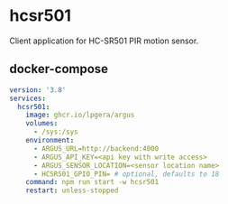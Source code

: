 # hcsr501

Client application for HC-SR501 PIR motion sensor.

## docker-compose

```yaml
version: '3.8'
services:
  hcsr501:
    image: ghcr.io/lpgera/argus
    volumes:
      - /sys:/sys
    environment:
      - ARGUS_URL=http://backend:4000
      - ARGUS_API_KEY=<api key with write access>
      - ARGUS_SENSOR_LOCATION=<sensor location name>
      - HCSR501_GPIO_PIN= # optional, defaults to 18
    command: npm run start -w hcsr501
    restart: unless-stopped
```
